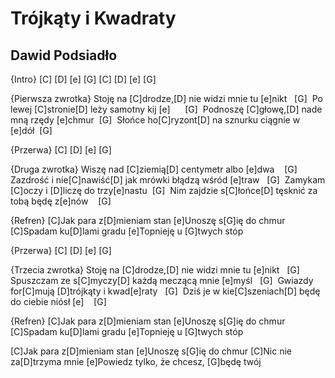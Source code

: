 # Trójkąty i Kwadraty
## Dawid Podsiadło


{Intro}
[C] [D] [e]  [G]
[C] [D] [e]  [G]

{Pierwsza zwrotka}
Stoję na [C]drodze,[D] nie widzi mnie tu [e]nikt   [G] 
Po lewej [C]stronie[D] leży samotny kij [e]      [G] 
Podnoszę [C]głowę,[D] nade mną rzędy [e]chmur  [G] 
Słońce ho[C]ryzont[D] na sznurku ciągnie w [e]dół  [G] 

{Przerwa}
[C] [D] [e] [G]


{Druga zwrotka}
Wiszę nad [C]ziemią[D] centymetr albo [e]dwa    [G] 
Zazdrość i nie[C]nawiść[D] jak mrówki błądzą wśród [e]traw   [G] 
Zamykam [C]oczy i [D]liczę do trzy[e]nastu  [G] 
Nim zajdzie s[C]łońce[D] tęsknić za tobą będę z[e]nów    [G] 


{Refren}
[C]Jak para z[D]mieniam stan
[e]Unoszę s[G]ię do chmur
[C]Spadam ku[D]lami gradu
[e]Topnieję u [G]twych stóp

{Przerwa}
[C] [D] [e] [G]


{Trzecia zwrotka}
Stoję na [C]drodze,[D] nie widzi mnie tu [e]nikt   [G] 
Spuszczam ze s[C]myczy[D] każdą meczącą mnie [e]myśl   [G] 
Gwiazdy for[C]mują [D]trójkąty i kwad[e]raty   [G] 
Dziś je w kie[C]szeniach[D] będę do ciebie niósł [e]    [G] 


{Refren}
[C]Jak para z[D]mieniam stan
[e]Unoszę s[G]ię do chmur
[C]Spadam ku[D]lami gradu
[e]Topnieję u [G]twych stóp


[C]Jak para z[D]mieniam stan
[e]Unoszę s[G]ię do chmur
[C]Nic nie za[D]trzyma mnie
[e]Powiedz tylko, że chcesz, [G]będę twój


